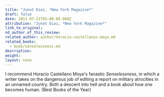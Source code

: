 ```yaml
---
title: "Junot Diaz, *New York Magazine*"
draft: false
date: 2011-07-21T05:00:09.000Z
attribution: "Junot Diaz, *New York Magazine*"
link_to_original:
nd_author_of_this_review:
related_author: author/horacio-castellanos-moya.md
related_books:
  - book/senselessness.md
description:
weight:
layout: none
---
```

I recommend Horacio Castellano Moya's fanastic *Senselessness*, in which a writer takes on the dangerous job of editing a report on military atrocities in an unnamed country. Both a descent into hell and a book about how one becomes human. (Best Books of the Year)

